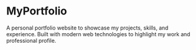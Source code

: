 # MyPortfolio
A personal portfolio website to showcase my projects, skills, and experience. Built with modern web technologies to highlight my work and professional profile.
